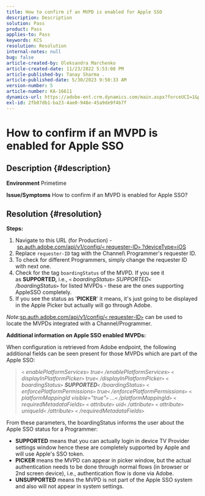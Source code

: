 ```yaml
---
title: How to confirm if an MVPD is enabled for Apple SSO
description: Description
solution: Pass
product: Pass
applies-to: Pass
keywords: KCS
resolution: Resolution
internal-notes: null
bug: false
article-created-by: Oleksandra Marchenko
article-created-date: 11/23/2022 5:53:08 PM
article-published-by: Tanay Sharma .
article-published-date: 5/30/2023 9:50:33 AM
version-number: 5
article-number: KA-16611
dynamics-url: https://adobe-ent.crm.dynamics.com/main.aspx?forceUCI=1&pagetype=entityrecord&etn=knowledgearticle&id=6021c6ae-576b-ed11-9561-6045bd006b25
exl-id: 2fb07db1-ba23-4ae0-948e-45a9de9f4b7f
---
```

# How to confirm if an MVPD is enabled for Apple SSO

## Description {#description}

<b>Environment</b>
Primetime


<b>Issue/Symptoms</b>
How to confirm if an MVPD is enabled for Apple SSO?


## Resolution {#resolution}

<b>Steps:</b>
1. Navigate to this URL (for Production) - [sp.auth.adobe.com/api/v1/config/`<` requester-ID`>` ?deviceType=iOS](http://sp.auth.adobe.com/api/v1/config/ABC?deviceType=iOS)
2. Replace `requester-ID` tag with the Channel\ Programmer's requester ID.
3. To check for different Programmers, simply change the requester ID with next one.
4. Check for the tag `boardingStatus` of<b> </b>the MVPD. If you see it as <b>SUPPORTED,</b> i.e., *`<` boardingStatus`>` SUPPORTED`<` /boardingStatus`>`* for listed MVPDs - these are the ones supporting AppleSSO completely.
5. If you see the status as '<b>PICKER</b>' it means, it's just going to be displayed in the Apple Picker but actually will go through Adobe.


*Note:*[sp.auth.adobe.com/api/v1/config/`<` requester-ID`>`](http://sp.auth.adobe.com/api/v1/config/ABC?deviceType=iOS) can be used to locate the MVPDs integrated with a Channel/Programmer.

<b>Additional information on Apple SSO enabled MVPDs:</b>

When configuration is retrieved from Adobe endpoint, the following additional fields can be seen present for those MVPDs which are part of the Apple SSO:


> *`<` enablePlatformServices`>` true`<` /enablePlatformServices`>` 
> `<` displayInPlatformPicker`>` true`<` /displayInPlatformPicker`>` 
> `<` boardingStatus`>` <b>SUPPORTED</b>`<` /boardingStatus`>` 
> `<` enforcePlatformPermissions`>` true`<` /enforcePlatformPermissions`>` 
> `<` platformMappingId visible="true"`>` ...`<` /platformMappingId`>` 
> `<` requiredMetadataFields`>` 
> `<` attribute`>` uid`<` /attribute`>` 
> `<` attribute`>` uniqueId`<` /attribute`>` 
> `<` /requiredMetadataFields`>`*


​From these parameters, the boardingStatus​ informs the user about the Apple SSO status for a Programmer:

- <b>SUPPORTED</b>​ means that you can actually login in device TV Provider settings window hence these are completely supported by Apple and will use Apple's SSO token.
- <b>PICKER</b>​ means the MVPD can appear in picker window, but the actual authentication needs to be done through normal flows (in browser or 2nd screen device), i.e., authentication flow is done via Adobe.
- <b>UNSUPPORTED</b>​ means the MVPD is not part of the Apple SSO system and also will not appear in system settings.
